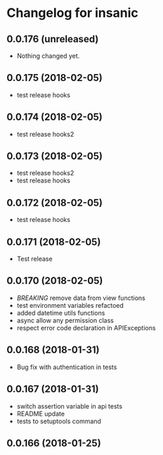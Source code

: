Changelog for insanic
=====================

0.0.176 (unreleased)
--------------------

- Nothing changed yet.


0.0.175 (2018-02-05)
--------------------

- test release hooks


0.0.174 (2018-02-05)
--------------------

- test release hooks2


0.0.173 (2018-02-05)
--------------------

- test release hooks2
- test release hooks


0.0.172 (2018-02-05)
--------------------

- test release hooks


0.0.171 (2018-02-05)
--------------------

- Test release


0.0.170 (2018-02-05)
--------------------

- *BREAKING* remove data from view functions
- test environment variables refactoed
- added datetime utils functions
- async allow any permission class
- respect error code declaration in APIExceptions


0.0.168 (2018-01-31)
--------------------

- Bug fix with authentication in tests


0.0.167 (2018-01-31)
--------------------

- switch assertion variable in api tests
- README update
- tests to setuptools command


0.0.166 (2018-01-25)
--------------------
